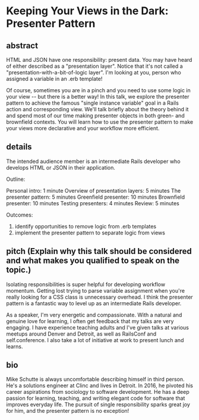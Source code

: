 # Keeping Your Views in the Dark: Presenter Pattern

## abstract

HTML and JSON have one responsibility: present data. You may have heard of
either described as a "presentation layer". Notice that it's not called a
"presentation-with-a-bit-of-logic layer". I'm looking at you, person who
assigned a variable in an .erb template!

Of course, sometimes you are in a pinch and you need to use some logic in your
view -- but there is a better way! In this talk, we explore the presenter
pattern to achieve the famous "single instance variable" goal in a Rails action
and corresponding view. We'll talk briefly about the theory behind it and
spend most of our time making presenter objects in both green- and brownfield
contexts. You will learn how to use the presenter pattern to make your views more
declarative and your workflow more efficient.

## details

The intended audience member is an intermediate Rails developer who develops
HTML or JSON in their application.

Outline:

Personal intro: 1 minute
Overview of presentation layers: 5 minutes
The presenter pattern: 5 minutes
Greenfield presenter: 10 minutes
Brownfield presenter: 10 minutes
Testing presenters: 4 minutes
Review: 5 minutes

Outcomes:

1. identify opportunities to remove logic from .erb templates
2. implement the presenter pattern to separate logic from views

## pitch (Explain why this talk should be considered and what makes you qualified to speak on the topic.)

Isolating responsibilities is super helpful for developing workflow momentum.
Getting lost trying to parse variable assignment when you're really looking for
a CSS class is unnecessary overhead. I think the presenter pattern is a
fantastic way to level up as an intermediate Rails developer.

As a speaker, I'm very energetic and compassionate. With a natural and genuine
love for learning, I often get feedback that my talks are very engaging. I have
experience teaching adults and I've given talks at various meetups around Denver
and Detroit, as well as RailsConf and self.conference. I also take a lot of
initiative at work to present lunch and learns.

## bio

Mike Schutte is always uncomfortable describing himself in third person. He's a
solutions engineer at Clinc and lives in Detroit. In 2016, he pivoted his career
aspirations from sociology to software development. He has a deep passion for
learning, teaching, and writing elegant code for software that improves everyday
life. The pursuit of single responsibility sparks great joy for him, and the
presenter pattern is no exception!
